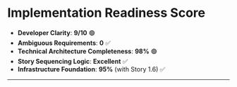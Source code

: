 # Implementation Readiness Score

- **Developer Clarity**: **9/10** 🟢
- **Ambiguous Requirements**: **0** ✅  
- **Technical Architecture Completeness**: **98%** 🟢
- **Story Sequencing Logic**: **Excellent** ✅
- **Infrastructure Foundation**: **95%** (with Story 1.6) ✅

---

